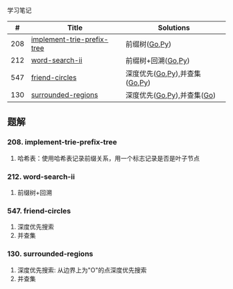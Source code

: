 学习笔记

|#|Title|Solutions|
|---|---|------|
|208|[implement-trie-prefix-tree](https://leetcode-cn.com/problems/implement-trie-prefix-tree) | 前缀树([Go](../Week_07/208/implement_trie_prefix_tree.go),[Py](../Week_07/208/implement_trie_prefix_tree.py))|
|212|[word-search-ii](https://leetcode-cn.com/problems/word-search-ii) | 前缀树+回溯([Go](../Week_07/212/word_search_ii.go),[Py](../Week_07/212/word_search_ii.py))|
|547|[friend-circles](https://leetcode-cn.com/problems/friend-circles) | 深度优先([Go](../Week_07/547/friend_circles.go),[Py](../Week_07/547/friend_circles.py)),并查集([Go](../Week_07/547/friend_circles2.go),[Py](../Week_07/547/friend_circles2.py))|
|130|[surrounded-regions](https://leetcode-cn.com/problems/surrounded-regions) | 深度优先([Go](../Week_07/130/surrounded_regions.go),[Py](../Week_07/130/surrounded_regions.py)),并查集([Go](../Week_07/130/surrounded_regions2.go))|


## 题解

### 208. implement-trie-prefix-tree

1. 哈希表：使用哈希表记录前缀关系，用一个标志记录是否是叶子节点 

### 212. word-search-ii

1. 前缀树+回溯 
 
### 547. friend-circles

1. 深度优先搜索
2. 并查集
  
  
### 130. surrounded-regions

1. 深度优先搜索: 从边界上为"O"的点深度优先搜索
2. 并查集